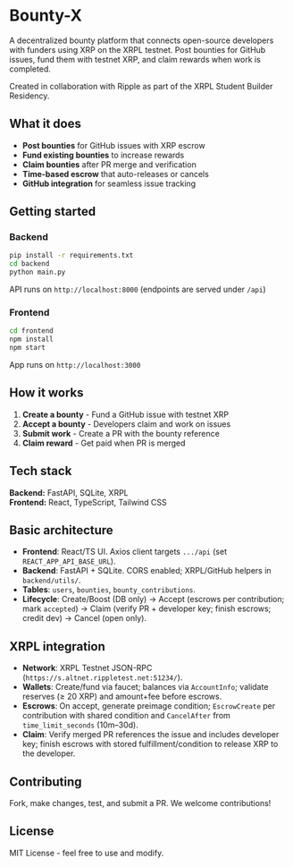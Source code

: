 # Bounty-X

A decentralized bounty platform that connects open-source developers with funders using XRP on the XRPL testnet. Post bounties for GitHub issues, fund them with testnet XRP, and claim rewards when work is completed.

Created in collaboration with Ripple as part of the XRPL Student Builder Residency.

## What it does

- **Post bounties** for GitHub issues with XRP escrow
- **Fund existing bounties** to increase rewards
- **Claim bounties** after PR merge and verification
- **Time-based escrow** that auto-releases or cancels
- **GitHub integration** for seamless issue tracking

## Getting started

### Backend
```bash
pip install -r requirements.txt
cd backend
python main.py
```
API runs on `http://localhost:8000` (endpoints are served under `/api`)

### Frontend
```bash
cd frontend
npm install
npm start
```
App runs on `http://localhost:3000`

## How it works

1. **Create a bounty** - Fund a GitHub issue with testnet XRP
2. **Accept a bounty** - Developers claim and work on issues
3. **Submit work** - Create a PR with the bounty reference
4. **Claim reward** - Get paid when PR is merged

## Tech stack

**Backend:** FastAPI, SQLite, XRPL  
**Frontend:** React, TypeScript, Tailwind CSS

## Basic architecture

- **Frontend**: React/TS UI. Axios client targets `.../api` (set `REACT_APP_API_BASE_URL`).
- **Backend**: FastAPI + SQLite. CORS enabled; XRPL/GitHub helpers in `backend/utils/`.
- **Tables**: `users`, `bounties`, `bounty_contributions`.
- **Lifecycle**: Create/Boost (DB only) → Accept (escrows per contribution; mark `accepted`) → Claim (verify PR + developer key; finish escrows; credit dev) → Cancel (open only).

## XRPL integration

- **Network**: XRPL Testnet JSON-RPC (`https://s.altnet.rippletest.net:51234/`).
- **Wallets**: Create/fund via faucet; balances via `AccountInfo`; validate reserves (≥ 20 XRP) and amount+fee before escrows.
- **Escrows**: On accept, generate preimage condition; `EscrowCreate` per contribution with shared condition and `CancelAfter` from `time_limit_seconds` (10m–30d).
- **Claim**: Verify merged PR references the issue and includes developer key; finish escrows with stored fulfillment/condition to release XRP to the developer.

## Contributing

Fork, make changes, test, and submit a PR. We welcome contributions!

## License

MIT License - feel free to use and modify.
